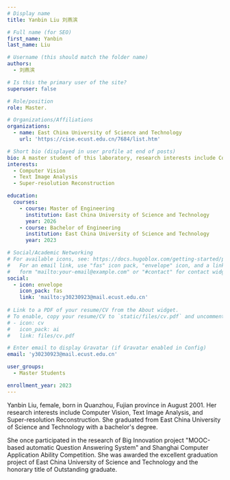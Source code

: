 ```yaml
---
# Display name
title: Yanbin Liu 刘燕滨

# Full name (for SEO)
first_name: Yanbin
last_name: Liu

# Username (this should match the folder name)
authors:
  - 刘燕滨

# Is this the primary user of the site?
superuser: false

# Role/position
role: Master.

# Organizations/Affiliations
organizations:
  - name: East China University of Science and Technology
    url: 'https://cise.ecust.edu.cn/7684/list.htm'

# Short bio (displayed in user profile at end of posts)
bio: A master student of this laboratory, research interests include Computer Vision, Text Image Analysis and Super-resolution Reconstruction.
interests:
  - Computer Vision
  - Text Image Analysis
  - Super-resolution Reconstruction

education:
  courses:
    - course: Master of Engineering
      institution: East China University of Science and Technology
      year: 2026
    - course: Bachelor of Engineering
      institution: East China University of Science and Technology
      year: 2023

# Social/Academic Networking
# For available icons, see: https://docs.hugoblox.com/getting-started/page-builder/#icons
#   For an email link, use "fas" icon pack, "envelope" icon, and a link in the
#   form "mailto:your-email@example.com" or "#contact" for contact widget.
social:
  - icon: envelope
    icon_pack: fas
    link: 'mailto:y30230923@mail.ecust.edu.cn'
    
# Link to a PDF of your resume/CV from the About widget.
# To enable, copy your resume/CV to `static/files/cv.pdf` and uncomment the lines below.
# - icon: cv
#   icon_pack: ai
#   link: files/cv.pdf

# Enter email to display Gravatar (if Gravatar enabled in Config)
email: 'y30230923@mail.ecust.edu.cn'

user_groups:
  - Master Students

enrollment_year: 2023
---
```


Yanbin Liu, female, born in Quanzhou, Fujian province in August 2001. Her research interests include Computer Vision, Text Image Analysis, and Super-resolution Reconstruction. She graduated from East China University of Science and Technology with a bachelor's degree. 

She once participated in the research of Big Innovation project "MOOC-based automatic Question Answering System" and Shanghai Computer Application Ability Competition. She was awarded the excellent graduation project of East China University of Science and Technology and the honorary title of Outstanding graduate.
